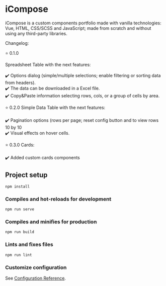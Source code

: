 # iCompose

iCompose is a custom components portfolio made with vanilla technologies: Vue, HTML, CSS/SCSS and JavaScript; made from scratch and without using any third-party libraries.

Changelog:

:star: 0.1.0

Spreadsheet Table with the next features:<br /><br />
    :heavy_check_mark: Options dialog (simple/multiple selections; enable filtering or sorting data from headers).<br />
    :heavy_check_mark: The data can be downloaded in a Excel file.<br />
    :heavy_check_mark: Copy&Paste information selecting rows, cols, or a group of cells by area.<br />

:star: 0.2.0
Simple Data Table with the next features:<br /><br />
    :heavy_check_mark: Pagination options (rows per page; reset config button and to view rows 10 by 10<br />
    :heavy_check_mark: Visual effects on hover cells.<br />

:star: 0.3.0
Cards:<br /><br />
    :heavy_check_mark: Added custom cards components<br />

## Project setup
```
npm install
```

### Compiles and hot-reloads for development
```
npm run serve
```

### Compiles and minifies for production
```
npm run build
```

### Lints and fixes files
```
npm run lint
```

### Customize configuration
See [Configuration Reference](https://cli.vuejs.org/config/).
